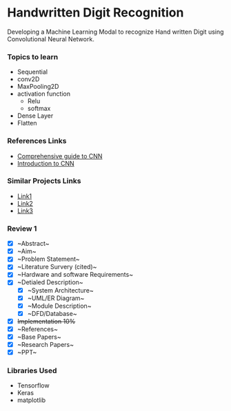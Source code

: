 # Handwritten Digit Recognition

Developing a Machine Learning Modal to recognize Hand written Digit using Convolutional Neural Network.

### Topics to learn

- Sequential
- conv2D
- MaxPooling2D
- activation function
  - Relu
  - softmax
- Dense Layer
- Flatten

### References Links

- [Comprehensive guide to CNN](https://towardsdatascience.com/a-comprehensive-guide-to-convolutional-neural-networks-the-eli5-way-3bd2b1164a53)
- [Introduction to CNN](https://towardsdatascience.com/convolutional-neural-network-17fb77e76c05#:~:text=Fully%20Connected%20Layer%20is%20simply,into%20the%20fully%20connected%20layer.)

### Similar Projects Links

- [Link1](http://www.diva-portal.org/smash/get/diva2:1293077/FULLTEXT02.pdf)
- [Link2](https://iarjset.com/upload/2017/si/NCAIT%2017/IARJSET-NCAIT%2011.pdf)
- [Link3](https://www.researchgate.net/profile/Rishika-Kushwah-2/publication/343010636_Handwritten_Digit_Recognition_using_Machine_and_Deep_Learning_Algorithms/links/5f146d91299bf1e548c36fba/Handwritten-Digit-Recognition-using-Machine-and-Deep-Learning-Algorithms.pdf?origin=publication_detail)

### Review 1

- [x] ~Abstract~
- [x] ~Aim~
- [x] ~Problem Statement~
- [x] ~Literature Survery (cited)~
- [x] ~Hardware and software Requirements~
- [x] ~Detialed Description~
  - [x] ~System Architecture~
  - [x] ~UML/ER Diagram~
  - [x] ~Module Description~
  - [x] ~DFD/Database~
- [x] ~~Implementation 10%~~
- [x] ~References~
- [x] ~Base Papers~
- [x] ~Research Papers~
- [x] ~PPT~

### Libraries Used

- Tensorflow
- Keras
- matplotlib
